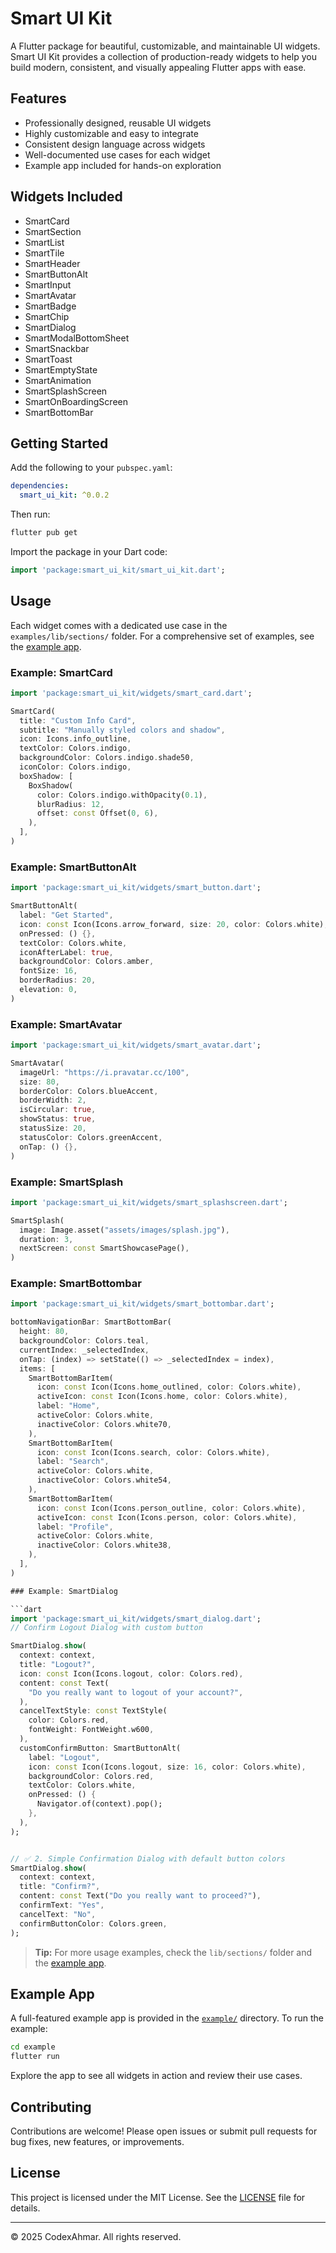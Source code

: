 # Smart UI Kit

A Flutter package for beautiful, customizable, and maintainable UI widgets. Smart UI Kit provides a collection of production-ready widgets to help you build modern, consistent, and visually appealing Flutter apps with ease.

## Features
 
- Professionally designed, reusable UI widgets
- Highly customizable and easy to integrate
- Consistent design language across widgets
- Well-documented use cases for each widget
- Example app included for hands-on exploration

## Widgets Included

- SmartCard
- SmartSection
- SmartList
- SmartTile
- SmartHeader
- SmartButtonAlt
- SmartInput
- SmartAvatar
- SmartBadge
- SmartChip
- SmartDialog
- SmartModalBottomSheet
- SmartSnackbar
- SmartToast
- SmartEmptyState
- SmartAnimation
- SmartSplashScreen
- SmartOnBoardingScreen
- SmartBottomBar

## Getting Started

Add the following to your `pubspec.yaml`:

```yaml
dependencies:
  smart_ui_kit: ^0.0.2
```

Then run:

```sh
flutter pub get
```

Import the package in your Dart code:

```dart
import 'package:smart_ui_kit/smart_ui_kit.dart';
```

## Usage

Each widget comes with a dedicated use case in the `examples/lib/sections/` folder. For a comprehensive set of examples, see the [example app](example/).

### Example: SmartCard

```dart
import 'package:smart_ui_kit/widgets/smart_card.dart';

SmartCard(
  title: "Custom Info Card",
  subtitle: "Manually styled colors and shadow",
  icon: Icons.info_outline,
  textColor: Colors.indigo,
  backgroundColor: Colors.indigo.shade50,
  iconColor: Colors.indigo,
  boxShadow: [
    BoxShadow(
      color: Colors.indigo.withOpacity(0.1),
      blurRadius: 12,
      offset: const Offset(0, 6),
    ),
  ],
)
```

### Example: SmartButtonAlt

```dart
import 'package:smart_ui_kit/widgets/smart_button.dart';

SmartButtonAlt(
  label: "Get Started",
  icon: const Icon(Icons.arrow_forward, size: 20, color: Colors.white),
  onPressed: () {},
  textColor: Colors.white,
  iconAfterLabel: true,
  backgroundColor: Colors.amber,
  fontSize: 16,
  borderRadius: 20,
  elevation: 0,
)
```

### Example: SmartAvatar

```dart
import 'package:smart_ui_kit/widgets/smart_avatar.dart';

SmartAvatar(
  imageUrl: "https://i.pravatar.cc/100",
  size: 80,
  borderColor: Colors.blueAccent,
  borderWidth: 2,
  isCircular: true,
  showStatus: true,
  statusSize: 20,
  statusColor: Colors.greenAccent,
  onTap: () {},
)
```

### Example: SmartSplash

```dart
import 'package:smart_ui_kit/widgets/smart_splashscreen.dart';

SmartSplash(
  image: Image.asset("assets/images/splash.jpg"),
  duration: 3,
  nextScreen: const SmartShowcasePage(),
)
```

### Example: SmartBottombar

````dart
import 'package:smart_ui_kit/widgets/smart_bottombar.dart';

bottomNavigationBar: SmartBottomBar(
  height: 80,
  backgroundColor: Colors.teal,
  currentIndex: _selectedIndex,
  onTap: (index) => setState(() => _selectedIndex = index),
  items: [
    SmartBottomBarItem(
      icon: const Icon(Icons.home_outlined, color: Colors.white),
      activeIcon: const Icon(Icons.home, color: Colors.white),
      label: "Home",
      activeColor: Colors.white,
      inactiveColor: Colors.white70,
    ),
    SmartBottomBarItem(
      icon: const Icon(Icons.search, color: Colors.white),
      label: "Search",
      activeColor: Colors.white,
      inactiveColor: Colors.white54,
    ),
    SmartBottomBarItem(
      icon: const Icon(Icons.person_outline, color: Colors.white),
      activeIcon: const Icon(Icons.person, color: Colors.white),
      label: "Profile",
      activeColor: Colors.white,
      inactiveColor: Colors.white38,
    ),
  ],
)

### Example: SmartDialog

```dart
import 'package:smart_ui_kit/widgets/smart_dialog.dart';
// Confirm Logout Dialog with custom button

SmartDialog.show(
  context: context,
  title: "Logout?",
  icon: const Icon(Icons.logout, color: Colors.red),
  content: const Text(
    "Do you really want to logout of your account?",
  ),
  cancelTextStyle: const TextStyle(
    color: Colors.red,
    fontWeight: FontWeight.w600,
  ),
  customConfirmButton: SmartButtonAlt(
    label: "Logout",
    icon: const Icon(Icons.logout, size: 16, color: Colors.white),
    backgroundColor: Colors.red,
    textColor: Colors.white,
    onPressed: () {
      Navigator.of(context).pop();
    },
  ),
);


// ✅ 2. Simple Confirmation Dialog with default button colors
SmartDialog.show(
  context: context,
  title: "Confirm?",
  content: const Text("Do you really want to proceed?"),
  confirmText: "Yes",
  cancelText: "No",
  confirmButtonColor: Colors.green,
);
````

> **Tip:** For more usage examples, check the `lib/sections/` folder and the [example app](example/).

## Example App

A full-featured example app is provided in the [`example/`](example/) directory. To run the example:

```sh
cd example
flutter run
```

Explore the app to see all widgets in action and review their use cases.

## Contributing

Contributions are welcome! Please open issues or submit pull requests for bug fixes, new features, or improvements.

## License

This project is licensed under the MIT License. See the [LICENSE](LICENSE) file for details.

---

© 2025 CodexAhmar. All rights reserved.
